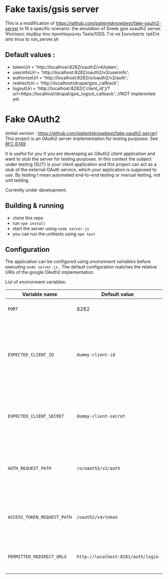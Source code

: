 
# Fake taxis/gsis server
This is a modification of https://github.com/patientsknowbest/fake-oauth2-server to fit a specific scenario: the emulation of Greek gsis soauth2 server.
Ψεύτικος σερβερ που προσπομιώνει Taxis/GSIS.
Για να ξεκινήσετε τρέξτε από linux to run_server.sh


## Default values :

 - tokenUrl  =  	'http://localhost:8282/oauth2/v4/token';
 - userinfoUrl  =  	'http://localhost:8282/oauth2/v3/userinfo';
 - authorizeUrl  =  'http://localhost:8282/o/oauth2/v2/auth';
 - redirectUri  =  	'http://localhost/drupal/gsis_callback';
 - logoutUri  =  	'http://localhost:8282/['client_id']/?url=https://localhost/drupal/gsis_logout_callback';  //NOT implemnted yet



# Fake OAuth2
(initial version : https://github.com/patientsknowbest/fake-oauth2-server)
This project is an OAuth2 server implementation for testing purposes. See [RFC 6749](https://tools.ietf.org/html/rfc6749) .  

It is useful for you if you are developing an OAuth2 client application and want to stub the server for testing purposes.
In this context the subject under testing (SUT) is your client application and this project can act as a stub of the external OAuth service,
which your application is supposed to use. By testing I mean automated end-to-end testing or manual testing, not unit testing.

Currently under development.

## Building & running

 - clone this repo
 - run `npm install`
 - start the server using `node server.js`
 - you can run the unittests using `npm test`

## Configuration

The application can be configured using *environment variables* before executing `node server.js` . The default configuration matches the relative URIs of the google OAuth2 implementation.

List of environment variables:

|Variable name|Default value|Description|
|--------------|------------|----------|
|`PORT`|8282|The port the server listens on|
|`EXPECTED_CLIENT_ID`|`dummy-client-id`|The [client identifier](https://tools.ietf.org/html/rfc6749#section-2.2) which your SUT should send to the OAuth2 server in authentication requests and access token requests.|
|`EXPECTED_CLIENT_SECRET`|`dummy-client-secret`|The [client secret](https://tools.ietf.org/html/rfc6749#section-2.3.1) which your SUT should send to the OAuth2 server in access token requests.|
|`AUTH_REQUEST_PATH`|`/o/oauth2/v2/auth`|The HTTP path of the OAuth2 [authorization endpoint](https://tools.ietf.org/html/rfc6749#section-3.1) which the fake server listens on|
|`ACCESS_TOKEN_REQUEST_PATH`|`/oauth2/v4/token`|The HTTP path of the [access token request](https://tools.ietf.org/html/rfc6749#section-4.1.3) which the fake server listens on|
|`PERMITTED_REDIRECT_URLS`|`http://localhost:8181/auth/login`|comma-separated list of permitted [redirection endpoints](https://tools.ietf.org/html/rfc6749#section-3.1.2)|
